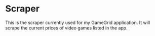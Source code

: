 # Scraper

This is the scraper currently used for my GameGrid application. It will scrape the current prices of video games listed in the app.
